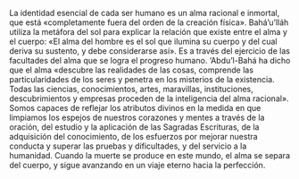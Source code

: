 La identidad esencial de cada ser humano es un alma racional e inmortal,  
que está «completamente fuera del orden de la creación física». Bahá’u’lláh 
utiliza la metáfora del sol para explicar la relación que existe entre el alma y el cuerpo:
«El alma del hombre es el sol que ilumina su cuerpo y del cual deriva su sustento, y debe considerarse así».
Es a través del ejercicio de las facultades del alma que se logra el progreso humano.
‘Abdu’l-Bahá ha dicho que el alma «descubre las realidades de las cosas,
comprende las particularidades de los seres y penetra en los misterios de la existencia.
Todas las ciencias, conocimientos, artes, maravillas, instituciones, descubrimientos y empresas
proceden de la inteligencia del alma racional».
Somos capaces de reflejar los atributos divinos en la medida en que limpiamos los
espejos de nuestros corazones y mentes a través de la oración, del estudio y la aplicación 
de las Sagradas Escrituras, de la adquisición del conocimiento, de los esfuerzos por mejorar 
nuestra conducta y superar las pruebas y dificultades, y del servicio a la humanidad.
Cuando la muerte se produce en este mundo, el alma se separa del cuerpo, 
y sigue avanzando en un viaje eterno hacia la perfección.